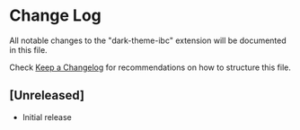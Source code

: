 # Change Log

All notable changes to the "dark-theme-ibc" extension will be documented in this file.

Check [Keep a Changelog](http://keepachangelog.com/) for recommendations on how to structure this file.

## [Unreleased]

- Initial release
